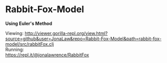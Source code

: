 # Rabbit-Fox-Model
**Using Euler's Method**  
  
Viewing:
http://viewer.gorilla-repl.org/view.html?source=github&user=JonaLaw&repo=Rabbit-Fox-Model&path=rabbit-fox-model/src/rabbitFox.clj  
Running:  
https://repl.it/@jonalawrence/RabbitFox
